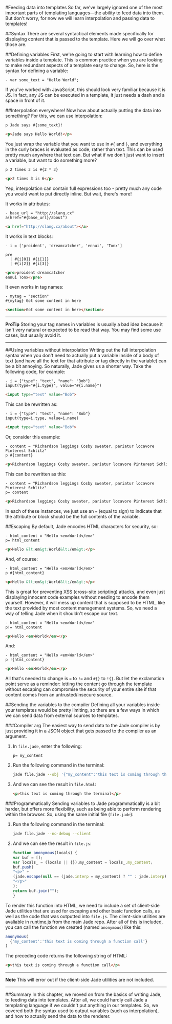#Feeding data into templates
So far, we've largely ignored one of the most important parts of templating languages—the ability to feed data into them. But don't worry, for now we will learn interpolation and passing data to templates!

##Syntax
There are several syntactical elements made specifically for displaying content that is passed to the template. Here we will go over what those are.

##Defining variables
First, we're going to start with learning how to define variables inside a template. This is common practice when you are looking to make redundant aspects of a template easy to change. So, here is the syntax for defining a variable:

```jade
- var some_text = "Hello World";
```

If you've worked with JavaScript, this should look very familiar because it is JS. In fact, any JS can be executed in a template, it just needs a dash and a space in front of it.

##Interpolation everywhere!
Now how about actually putting the data into something? For this, we can use interpolation:

```jade
p Jade says #{some_text}!
```

```html
<p>Jade says Hello World!</p>
```

You just wrap the variable that you want to use in `#{` and `}`, and everything in the curly braces is evaluated as code, rather than text. This can be used pretty much anywhere that text can. But what if we don't just want to insert a variable, but want to do something more?

```jade
p 2 times 3 is #{2 * 3}
```

```html
<p>2 times 3 is 6</p>
```

Yep, interpolation can contain full expressions too - pretty much any code you would want to put directly inline. But wait, there's more!

It works in attributes:

```jade
- base_url = "http://slang.cx"
a(href="#{base_url}/about")
```

```html
<a href="http://slang.cx/about"></a>
```

It works in text blocks:

```jade
- i = ['proident', 'dreamcatcher', 'ennui', 'Tonx']

pre
  | #{i[0]} #{i[1]}
  | #{i[2]} #{i[3]}
```

```html
<pre>proident dreamcatcher
ennui Tonx</pre>
```

It even works in tag names:

```jade
- mytag = "section"
#{mytag} Got some content in here
```

```html
<section>Got some content in here</section>
```

------------------------
**ProTip**
Storing your tag names in variables is usually a bad idea because it isn't very natural or expected to be read that way. You may find some use cases, but usually avoid it.

------------------------

##Using variables without interpolation
Writing out the full interpolation syntax when you don't need to actually put a variable inside of a body of text (and have all the text for that attribute or tag directly in the variable) can be a bit annoying. So naturally, Jade gives us a shorter way. Take the following code, for example:

```jade
- i = {"type": "text", "name": "Bob"}
input(type="#{i.type}", value="#{i.name}")
```

```html
<input type="text" value="Bob">
```

This can be rewritten as:

```jade
- i = {"type": "text", "name": "Bob"}
input(type=i.type, value=i.name)
```

```html
<input type="text" value="Bob">
```

Or, consider this example:

```jade
- content = "Richardson leggings Cosby sweater, pariatur locavore Pinterest Schlitz"
p #{content}
```

```html
<p>Richardson leggings Cosby sweater, pariatur locavore Pinterest Schlitz</p>
```

This can be rewritten as this:

```jade
- content = "Richardson leggings Cosby sweater, pariatur locavore Pinterest Schlitz"
p= content
```

```html
<p>Richardson leggings Cosby sweater, pariatur locavore Pinterest Schlitz</p>
```

In each of these instances, we just use an `=` (equal to sign) to indicate that the attribute or block should be the full contents of the variable.

##Escaping
By default, Jade encodes HTML characters for security, so:

```jade
- html_content = "Hello <em>World</em>"
p= html_content
```

```html
<p>Hello &lt;em&gt;World&lt;/em&gt;</p>
```

And, of course:

```jade
- html_content = "Hello <em>World</em>"
p #{html_content}
```

```html
<p>Hello &lt;em&gt;World&lt;/em&gt;</p>
```

This is great for preventing XSS (cross-site scripting) attacks, and even just displaying innocent code examples without needing to encode them yourself. However, it will mess up content that is supposed to be HTML, like the text provided by most content management systems. So, we need a way of telling Jade when it shouldn't escape our text.

```jade
- html_content = "Hello <em>World</em>"
p!= html_content
```

```html
<p>Hello <em>World</em></p>
```

And:

```jade
- html_content = "Hello <em>World</em>"
p !{html_content}
```

```html
<p>Hello <em>World</em></p>
```

All that's needed to change is `=` to `!=` and `#{}` to `!{}`. But let the exclamation point serve as a reminder: letting the content go through the template without escaping can compromise the security of your entire site if that content comes from an untrusted/insecure source.

##Sending the variables to the compiler
Defining all your variables inside your templates would be pretty limiting, so there are a few ways in which we can send data from external sources to templates.

###Compiler arg
The easiest way to send data to the Jade compiler is by just providing it in a JSON object that gets passed to the compiler as an argument.

1. In `file.jade`, enter the following:

    ```jade
    p= my_content
    ```

2. Run the following command in the terminal:
    ```bash
    jade file.jade --obj '{"my_content":"this text is coming through the terminal"}'
    ```

3. And we can see the result in `file.html`:

    ```html
    <p>this text is coming through the terminal</p>
    ```

###Programmatically
Sending variables to Jade programmatically is a bit harder, but offers more flexibility, such as being able to perform rendering within the browser. So, using the same initial file (`file.jade`):


1. Run the following command in the terminal:

    ```bash
    jade file.jade --no-debug --client
    ```

2. And we can see the result in `file.js`:

    ```js
    function anonymous(locals) {
    var buf = [];
    var locals_ = (locals || {}),my_content = locals_.my_content;
    buf.push(
    "<p>" +
    (jade.escape(null == (jade.interp = my_content) ? "" : jade.interp)) +
    "</p>"
    );
    return buf.join("");
    }
    ```

To render this function into HTML, we need to include a set of client-side Jade utilities that are used for escaping and other basic function calls, as well as the code that was outputted into `file.js`. The client-side utilities are avaliable in [runtime.js](https://github.com/visionmedia/jade/raw/master/runtime.js) from the main Jade repo. After all of this is included, you can call the function we created (named `anonymous`) like this:

```js
anonymous(
  {'my_content':'this text is coming through a function call'}
)
```

The preceding code returns the following string of HTML:

```html
<p>this text is coming through a function call</p>
```

------------------------
**Note**
This will error out if the client-side Jade utilities are not included.

------------------------

##Summary
In this chapter, we moved on from the basics of writing Jade, to feeding data into templates. After all, we could hardly call Jade a templating language if we couldn't put anything in our templates. So, we covered both the syntax used to output variables (such as interpolation), and how to actually send the data to the renderer.

